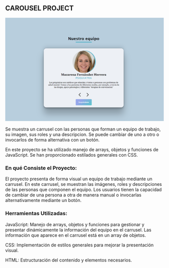 ## CAROUSEL PROJECT

![VisualizaCarrusel](image.png)

Se muestra un carrusel con las personas que forman un equipo de trabajo, su imagen, sus roles y una descripcion. Se puede cambiar de uno a otro o invocarlos de forma alternativa con un botón.

En este proyecto se ha utilizado manejo de arrays, objetos y funciones de JavaScript.
Se han proporcionado estilados generales con CSS.


### En qué Consiste el Proyecto:

El proyecto presenta de forma visual un equipo de trabajo mediante un carrusel. 
En este carrusel, se muestran las imágenes, roles y descripciones de las personas que componen el equipo. 
Los usuarios tienen la capacidad de cambiar de una persona a otra de manera manual o invocarlas alternativamente mediante un botón.

### Herramientas Utilizadas:

JavaScript: Manejo de arrays, objetos y funciones para gestionar y presentar dinámicamente la información del equipo en el carrusel.
Las información que aparece en el carrusel está en un array de objetos.

CSS: Implementación de estilos generales para mejorar la presentación visual.

HTML: Estructuración del contenido y elementos necesarios.
